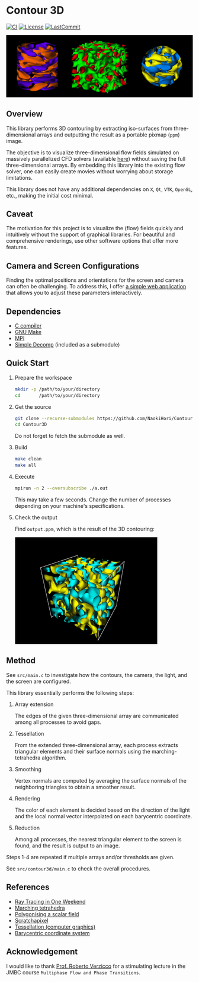 # Contour 3D

[![CI](https://github.com/NaokiHori/Contour3D/actions/workflows/ci.yml/badge.svg)](https://github.com/NaokiHori/Contour3D/actions/workflows/ci.yml)
[![License](https://img.shields.io/github/license/NaokiHori/Contour3D)](https://opensource.org/license/MIT)
[![LastCommit](https://img.shields.io/github/last-commit/NaokiHori/Contour3D/main)](https://github.com/NaokiHori/Contour3D/commits/main)

[![Thumbnail](https://github.com/NaokiHori/Contour3D/blob/main/thumbnail.jpg)](https://naokihori.github.io/Contour3D/index.html)

## Overview

This library performs 3D contouring by extracting iso-surfaces from three-dimensional arrays and outputting the result as a portable pixmap (`ppm`) image.

The objective is to visualize three-dimensional flow fields simulated on massively parallelized CFD solvers (available [here](https://github.com/NaokiHori/SimpleNSSolver)) without saving the full three-dimensional arrays.
By embedding this library into the existing flow solver, one can easily create movies without worrying about storage limitations.

This library does not have any additional dependencies on `X`, `Qt`, `VTK`, `OpenGL`, etc., making the initial cost minimal.

## Caveat

The motivation for this project is to visualize the (flow) fields quickly and intuitively without the support of graphical libraries.
For beautiful and comprehensive renderings, use other software options that offer more features.

## Camera and Screen Configurations

Finding the optimal positions and orientations for the screen and camera can often be challenging.
To address this, I offer [a simple web application](https://naokihori.github.io/Contour3D/index.html) that allows you to adjust these parameters interactively.

## Dependencies

- [C compiler](https://gcc.gnu.org)
- [GNU Make](https://www.gnu.org/software/make/)
- [MPI](https://www.open-mpi.org)
- [Simple Decomp](https://github.com/NaokiHori/SimpleDecomp) (included as a submodule)

## Quick Start

1. Prepare the workspace

    ```sh
    mkdir -p /path/to/your/directory
    cd       /path/to/your/directory
    ```

2. Get the source

    ```sh
    git clone --recurse-submodules https://github.com/NaokiHori/Contour3D
    cd Contour3D
    ```

    Do not forget to fetch the submodule as well.

3. Build

    ```sh
    make clean
    make all
    ```

4. Execute

    ```sh
    mpirun -n 2 --oversubscribe ./a.out
    ```

    This may take a few seconds.
    Change the number of processes depending on your machine's specifications.

5. Check the output

    Find `output.ppm`, which is the result of the 3D contouring:

    <img src="https://github.com/NaokiHori/Contour3D/blob/artifact/output.jpg" alt="Sample Image" width="80%" />

## Method

See `src/main.c` to investigate how the contours, the camera, the light, and the screen are configured.

This library essentially performs the following steps:

1. Array extension

    The edges of the given three-dimensional array are communicated among all processes to avoid gaps.

2. Tessellation

    From the extended three-dimensional array, each process extracts triangular elements and their surface normals using the marching-tetrahedra algorithm.

3. Smoothing

    Vertex normals are computed by averaging the surface normals of the neighboring triangles to obtain a smoother result.

4. Rendering

    The color of each element is decided based on the direction of the light and the local normal vector interpolated on each barycentric coordinate.

5. Reduction

    Among all processes, the nearest triangular element to the screen is found, and the result is output to an image.

Steps 1-4 are repeated if multiple arrays and/or thresholds are given.

See `src/contour3d/main.c` to check the overall procedures.

## References

- [Ray Tracing in One Weekend](https://raytracing.github.io/books/RayTracingInOneWeekend.html)
- [Marching tetrahedra](https://en.wikipedia.org/wiki/Marching_tetrahedra)
- [Polygonising a scalar field](http://paulbourke.net/geometry/polygonise/)
- [Scratchapixel](https://www.scratchapixel.com/index.html)
- [Tessellation (computer graphics)](https://en.wikipedia.org/wiki/Tessellation_(computer_graphics))
- [Barycentric coordinate system](https://en.wikipedia.org/wiki/Barycentric_coordinate_system#Applications_2)

## Acknowledgement

I would like to thank [Prof. Roberto Verzicco](http://people.uniroma2.it/roberto.verzicco/) for a stimulating lecture in the JMBC course `Multiphase Flow and Phase Transitions`.

